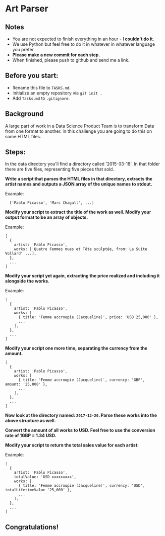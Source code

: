 # Art Parser

## Notes
- You are not expected to finish everything in an hour - **I couldn't do it**.
- We use Python but feel free to do it in whatever in whatever language you prefer.
- **Please make a new commit for each step.**
- When finished, please push to github and send me a link.

## Before you start:
- Rename this file to `TASKS.md`.
- Initialize an empty repository via `git init .`
- Add `Tasks.md` to `.gitignore`.

## Background

A large part of work in a Data Science Product Team is to transform Data from one format to another. In this challenge you are going to do this on some HTML files. 

## Steps:

In the data directory you'll find a directory called '2015-03-18'. In that folder there are five files, representing five pieces that sold.

**Write a script that parses the HTML files in that directory, extracts the artist names and outputs a JSON array of the unique names to stdout.**

Example:
```
  ['Pablo Picasso', 'Marc Chagall', ...]
```

**Modify your script to extract the title of the work as well. Modify your output format to be an array of objects.**

Example:
```
[
  {
    artist: 'Pablo Picasso',
    works: ['Quatre Femmes nues et Tête sculptée, from: La Suite Vollard' ...],
  },
  ...
]
```
**Modify your script yet again, extracting the price realized and including it alongside the works.**

Example:
```
[
  {
    artist: 'Pablo Picasso',
    works: [
      { title: 'Femme accroupie (Jacqueline)', price: 'USD 25,000' },
      ...
    ],
  },
  ...
]
```
**Modify your script one more time, separating the currency from the amount.**
```
[
  {
    artist: 'Pablo Picasso',
    works: [
      { title: 'Femme accroupie (Jacqueline)', currency: 'GBP', amount: '25,000' },
      ...
    ],
  },
  ...
]
```


**Now look at the directory named: `2017-12-20`. Parse these works into the above structure as well.**

**Convert the amount of all works to USD. Feel free to use the conversion rate of 1GBP = 1.34 USD.**

**Modify your script to return the total sales value for each artist:**

Example:
```
[
  {
    artist: 'Pablo Picasso',
    totalValue: 'USD xxxxxxxxx',
    works: [
      { title: 'Femme accroupie (Jacqueline)', currency: 'USD', totalLifetimeValue '25,000' },
      ...
    ],
  },
  ...
]
```

## Congratulations!
